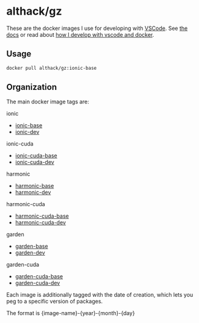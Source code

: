 # althack/gz

These are the docker images I use for developing with [VSCode](https://code.visualstudio.com/).
See [the docs](https://athackst.github.io/dockerfiles) or read about  [how I develop with vscode and docker](https://www.allisonthackston.com/articles/docker_development.html).

## Usage

```bash
docker pull althack/gz:ionic-base
```

## Organization

The main docker image tags are:


ionic
  
* [ionic-base](https://github.com/athackst/dockerfiles/blob/main/gz/ionic.Dockerfile)
* [ionic-dev](https://github.com/athackst/dockerfiles/blob/main/gz/ionic.Dockerfile)

ionic-cuda
  
* [ionic-cuda-base](https://github.com/athackst/dockerfiles/blob/main/gz/ionic-cuda.Dockerfile)
* [ionic-cuda-dev](https://github.com/athackst/dockerfiles/blob/main/gz/ionic-cuda.Dockerfile)

harmonic
  
* [harmonic-base](https://github.com/athackst/dockerfiles/blob/main/gz/harmonic.Dockerfile)
* [harmonic-dev](https://github.com/athackst/dockerfiles/blob/main/gz/harmonic.Dockerfile)

harmonic-cuda
  
* [harmonic-cuda-base](https://github.com/athackst/dockerfiles/blob/main/gz/harmonic-cuda.Dockerfile)
* [harmonic-cuda-dev](https://github.com/athackst/dockerfiles/blob/main/gz/harmonic-cuda.Dockerfile)

garden
  
* [garden-base](https://github.com/athackst/dockerfiles/blob/main/gz/garden.Dockerfile)
* [garden-dev](https://github.com/athackst/dockerfiles/blob/main/gz/garden.Dockerfile)

garden-cuda
  
* [garden-cuda-base](https://github.com/athackst/dockerfiles/blob/main/gz/garden-cuda.Dockerfile)
* [garden-cuda-dev](https://github.com/athackst/dockerfiles/blob/main/gz/garden-cuda.Dockerfile)


Each image is additionally tagged with the date of creation, which lets you peg to a specific version of packages.

The format is {image-name}-{year}-{month}-{day}